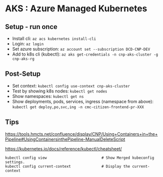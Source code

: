 # AKS : Azure Managed Kubernetes

## Setup - run once

- Install cli: `az acs kubernetes install-cli`
- Login: `az login`
- Set azure subscription:  `az account set --subscription DCD-CNP-DEV`
- Add to k8s cli (kubectl): `az aks get-credentials -n cnp-aks-cluster -g cnp-aks-rg`

## Post-Setup

- Set context: `kubectl config use-context cnp-aks-cluster`
- Test by showing k8s nodes: `kubectl get nodes`
- Show namespaces: `kubectl get ns`
- Show deployments, pods, services, ingress (namespace from above): `kubectl get deploy,po,svc,ing -n cmc-citizen-frontend-pr-XXX`

## Tips

https://tools.hmcts.net/confluence/display/CNP/Using+Containers+in+the+Pipeline#UsingContainersinthePipeline-ManualDeleteScript

https://kubernetes.io/docs/reference/kubectl/cheatsheet/

```
kubectl config view                         # Show Merged kubeconfig settings.
kubectl config current-context              # Display the current-context
```
